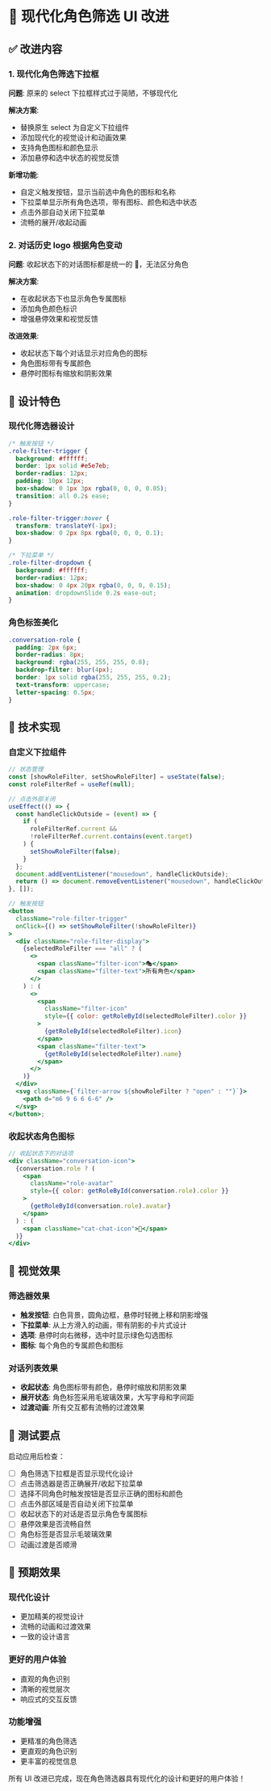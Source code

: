 # 🎨 现代化角色筛选 UI 改进

## ✅ 改进内容

### 1. 现代化角色筛选下拉框

**问题**: 原来的 select 下拉框样式过于简陋，不够现代化

**解决方案**:

- 替换原生 select 为自定义下拉组件
- 添加现代化的视觉设计和动画效果
- 支持角色图标和颜色显示
- 添加悬停和选中状态的视觉反馈

**新增功能**:

- 自定义触发按钮，显示当前选中角色的图标和名称
- 下拉菜单显示所有角色选项，带有图标、颜色和选中状态
- 点击外部自动关闭下拉菜单
- 流畅的展开/收起动画

### 2. 对话历史 logo 根据角色变动

**问题**: 收起状态下的对话图标都是统一的 💬，无法区分角色

**解决方案**:

- 在收起状态下也显示角色专属图标
- 添加角色颜色标识
- 增强悬停效果和视觉反馈

**改进效果**:

- 收起状态下每个对话显示对应角色的图标
- 角色图标带有专属颜色
- 悬停时图标有缩放和阴影效果

## 🎨 设计特色

### 现代化筛选器设计

```css
/* 触发按钮 */
.role-filter-trigger {
  background: #ffffff;
  border: 1px solid #e5e7eb;
  border-radius: 12px;
  padding: 10px 12px;
  box-shadow: 0 1px 3px rgba(0, 0, 0, 0.05);
  transition: all 0.2s ease;
}

.role-filter-trigger:hover {
  transform: translateY(-1px);
  box-shadow: 0 2px 8px rgba(0, 0, 0, 0.1);
}

/* 下拉菜单 */
.role-filter-dropdown {
  background: #ffffff;
  border-radius: 12px;
  box-shadow: 0 4px 20px rgba(0, 0, 0, 0.15);
  animation: dropdownSlide 0.2s ease-out;
}
```

### 角色标签美化

```css
.conversation-role {
  padding: 2px 6px;
  border-radius: 8px;
  background: rgba(255, 255, 255, 0.8);
  backdrop-filter: blur(4px);
  border: 1px solid rgba(255, 255, 255, 0.2);
  text-transform: uppercase;
  letter-spacing: 0.5px;
}
```

## 🔧 技术实现

### 自定义下拉组件

```jsx
// 状态管理
const [showRoleFilter, setShowRoleFilter] = useState(false);
const roleFilterRef = useRef(null);

// 点击外部关闭
useEffect(() => {
  const handleClickOutside = (event) => {
    if (
      roleFilterRef.current &&
      !roleFilterRef.current.contains(event.target)
    ) {
      setShowRoleFilter(false);
    }
  };
  document.addEventListener("mousedown", handleClickOutside);
  return () => document.removeEventListener("mousedown", handleClickOutside);
}, []);

// 触发按钮
<button
  className="role-filter-trigger"
  onClick={() => setShowRoleFilter(!showRoleFilter)}
>
  <div className="role-filter-display">
    {selectedRoleFilter === "all" ? (
      <>
        <span className="filter-icon">🎭</span>
        <span className="filter-text">所有角色</span>
      </>
    ) : (
      <>
        <span
          className="filter-icon"
          style={{ color: getRoleById(selectedRoleFilter).color }}
        >
          {getRoleById(selectedRoleFilter).icon}
        </span>
        <span className="filter-text">
          {getRoleById(selectedRoleFilter).name}
        </span>
      </>
    )}
  </div>
  <svg className={`filter-arrow ${showRoleFilter ? "open" : ""}`}>
    <path d="m6 9 6 6 6-6" />
  </svg>
</button>;
```

### 收起状态角色图标

```jsx
// 收起状态下的对话项
<div className="conversation-icon">
  {conversation.role ? (
    <span
      className="role-avatar"
      style={{ color: getRoleById(conversation.role).color }}
    >
      {getRoleById(conversation.role).avatar}
    </span>
  ) : (
    <span className="cat-chat-icon">💬</span>
  )}
</div>
```

## 🎯 视觉效果

### 筛选器效果

- **触发按钮**: 白色背景，圆角边框，悬停时轻微上移和阴影增强
- **下拉菜单**: 从上方滑入的动画，带有阴影的卡片式设计
- **选项**: 悬停时向右微移，选中时显示绿色勾选图标
- **图标**: 每个角色的专属颜色和图标

### 对话列表效果

- **收起状态**: 角色图标带有颜色，悬停时缩放和阴影效果
- **展开状态**: 角色标签采用毛玻璃效果，大写字母和字间距
- **过渡动画**: 所有交互都有流畅的过渡效果

## 🧪 测试要点

启动应用后检查：

- [ ] 角色筛选下拉框是否显示现代化设计
- [ ] 点击筛选器是否正确展开/收起下拉菜单
- [ ] 选择不同角色时触发按钮是否显示正确的图标和颜色
- [ ] 点击外部区域是否自动关闭下拉菜单
- [ ] 收起状态下的对话是否显示角色专属图标
- [ ] 悬停效果是否流畅自然
- [ ] 角色标签是否显示毛玻璃效果
- [ ] 动画过渡是否顺滑

## 🎉 预期效果

### 现代化设计

- 更加精美的视觉设计
- 流畅的动画和过渡效果
- 一致的设计语言

### 更好的用户体验

- 直观的角色识别
- 清晰的视觉层次
- 响应式的交互反馈

### 功能增强

- 更精准的角色筛选
- 更直观的角色识别
- 更丰富的视觉信息

所有 UI 改进已完成，现在角色筛选器具有现代化的设计和更好的用户体验！
